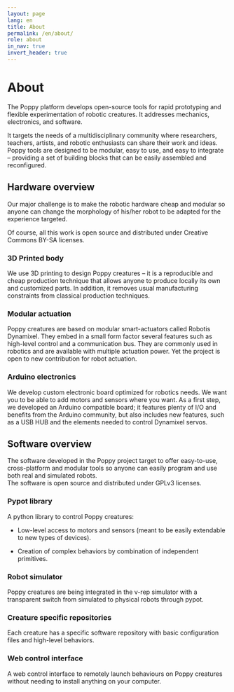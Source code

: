 ```yaml
---
layout: page
lang: en
title: About
permalink: /en/about/
role: about
in_nav: true
invert_header: true
---
```


# About

The Poppy platform develops open-source tools for rapid prototyping and flexible experimentation of robotic creatures. It addresses mechanics, electronics, and software.

It targets the needs of a multidisciplinary community where researchers, teachers, artists, and robotic enthusiasts can share their work and ideas.
Poppy tools are designed to be modular, easy to use, and easy to integrate – providing a set of building blocks that can be easily assembled and reconfigured.

## Hardware overview

Our major challenge is to make the robotic hardware cheap and modular so anyone can change the morphology of his/her robot to be adapted for the experience targeted.

Of course, all this work is open source and distributed under Creative Commons BY-SA licenses.

### 3D Printed body

We use 3D printing to design Poppy creatures – it is a reproducible and cheap production technique that allows anyone to produce locally its own and customized parts. In addition, it removes usual manufacturing constraints from classical production techniques.

### Modular actuation

Poppy creatures are based on modular smart-actuators called Robotis Dynamixel. They embed in a small form factor several features such as high-level control and a communication bus. They are commonly used in robotics and are available with multiple actuation power. Yet the project is open to new contribution for robot actuation.

### Arduino electronics

We develop custom electronic board optimized for robotics needs. We want  you to be able to add motors and sensors where you want. As a first step, we developed an Arduino compatible board; it features plenty of I/O and benefits from the Arduino community, but also includes new features, such as a USB HUB and the elements needed to control Dynamixel servos.

## Software overview

The software developed in the Poppy project target to offer easy-to-use, cross-platform and modular tools so anyone can easily program and use both real and simulated robots.  
The software is open source and distributed under GPLv3 licenses.

### Pypot library

A python library to control Poppy creatures:

* Low-level access to motors and sensors (meant to be easily extendable to new types of devices).

* Creation of complex behaviors by combination of independent primitives.

### Robot simulator

Poppy creatures are being integrated in the v-rep simulator with a transparent switch from simulated to physical robots through pypot.

### Creature specific repositories

Each creature has a specific software repository with basic configuration files and high-level behaviors.

### Web control interface

A web control interface to remotely launch behaviours on Poppy creatures without needing to install anything on your computer.
